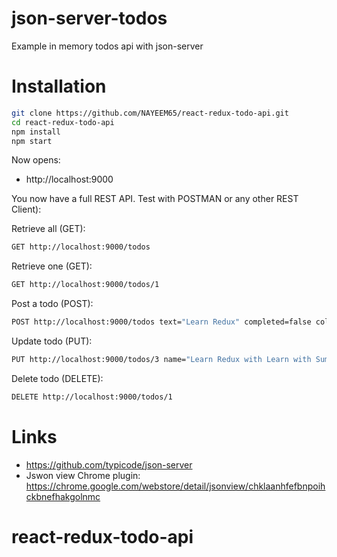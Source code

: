 # json-server-todos

Example in memory todos api with json-server

# Installation

```bash
git clone https://github.com/NAYEEM65/react-redux-todo-api.git
cd react-redux-todo-api
npm install 
npm start
```

Now opens:

- http://localhost:9000

You now have a full REST API. Test with POSTMAN or any other REST Client):

Retrieve all (GET):

```bash
GET http://localhost:9000/todos
```

Retrieve one (GET):

```bash
GET http://localhost:9000/todos/1
```

Post a todo (POST):

```bash
POST http://localhost:9000/todos text="Learn Redux" completed=false color="red"
```

Update todo (PUT):

```bash
PUT http://localhost:9000/todos/3 name="Learn Redux with Learn with Sumit" completed=true color="green"
```

Delete todo (DELETE):

```bash
DELETE http://localhost:9000/todos/1
```


# Links

- https://github.com/typicode/json-server
- Jswon view Chrome plugin: https://chrome.google.com/webstore/detail/jsonview/chklaanhfefbnpoihckbnefhakgolnmc
# react-redux-todo-api
